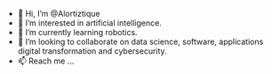 - 👋 Hi, I’m @Alortiztique
- 👀 I’m interested in artificial intelligence.
- 🌱 I’m currently learning robotics.
- 💞️ I’m looking to collaborate on data science, software, applications digital transformation and cybersecurity.
- 📫 Reach me ... 

<!---
Alortiztique/Alortiztique is a ✨ special ✨ repository because its `README.md` (this file) appears on your GitHub profile.
You can click the Preview link to take a look at your changes.
--->
